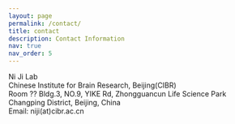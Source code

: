 ```yaml
---
layout: page
permalink: /contact/
title: contact
description: Contact Information
nav: true
nav_order: 5
---
```


Ni Ji Lab  
Chinese Institute for Brain Research, Beijing(CIBR)  
Room ?? Bldg.3, NO.9, YIKE Rd, Zhongguancun Life Science Park  
Changping District, Beijing, China  
Email: niji(at)cibr.ac.cn
